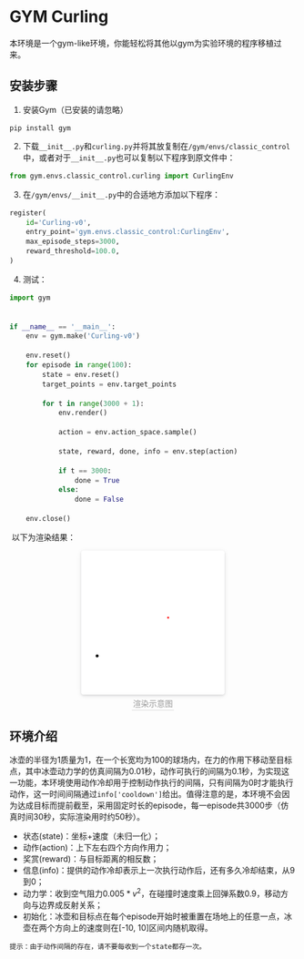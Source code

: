 # GYM Curling

​		本环境是一个gym-like环境，你能轻松将其他以gym为实验环境的程序移植过来。



## 安装步骤

1. 安装Gym（已安装的请忽略）

```
pip install gym
```



2. 下载`__init__.py`和`curling.py`并将其放复制在`/gym/envs/classic_control`中，或者对于`__init__.py`也可以复制以下程序到原文件中：

```python
from gym.envs.classic_control.curling import CurlingEnv
```



3. 在`/gym/envs/__init__.py`中的合适地方添加以下程序：

```python
register(
    id='Curling-v0',
    entry_point='gym.envs.classic_control:CurlingEnv',
    max_episode_steps=3000,
    reward_threshold=100.0,
)
```



4. 测试：

```python
import gym


if __name__ == '__main__':
    env = gym.make('Curling-v0')

    env.reset()
    for episode in range(100):
        state = env.reset()
        target_points = env.target_points

        for t in range(3000 + 1):
            env.render()

            action = env.action_space.sample()

            state, reward, done, info = env.step(action)

            if t == 3000:
                done = True
            else:
                done = False

    env.close()

```

​		以下为渲染结果：

<center>
    <img style="border-radius: 0.3125em;
    box-shadow: 0 2px 4px 0 rgba(34,36,38,.12),0 2px 10px 0 rgba(34,36,38,.08);" 
    src="example.png" width = "50%" alt="fuck typora"/>
    <br>
    <div style="color:orange; border-bottom: 1px solid #d9d9d9;
    display: inline-block;
    color: #999;
    padding: 2px;">
      渲染示意图
  	</div>
</center>

## 环境介绍

​		冰壶的半径为1质量为1，在一个长宽均为100的球场内，在力的作用下移动至目标点，其中冰壶动力学的仿真间隔为0.01秒，动作可执行的间隔为0.1秒，为实现这一功能，本环境使用动作冷却用于控制动作执行的间隔，只有间隔为0时才能执行动作，这一时间间隔通过`info['cooldown']`给出。值得注意的是，本环境不会因为达成目标而提前截至，采用固定时长的episode，每一episode共3000步（仿真时间30秒，实际渲染用时约50秒）。

+ 状态(state)：坐标+速度（未归一化）；
+ 动作(action)：上下左右四个方向作用力；
+ 奖赏(reward)：与目标距离的相反数；
+ 信息(info)：提供的动作冷却表示上一次执行动作后，还有多久冷却结束，从9到0；
+ 动力学：收到空气阻力$0.005*v^2$，在碰撞时速度乘上回弹系数0.9，移动方向与边界成反射关系；
+ 初始化：冰壶和目标点在每个episode开始时被重置在场地上的任意一点，冰壶在两个方向上的速度则在[-10, 10]区间内随机取得。



`提示：由于动作间隔的存在，请不要每收到一个state都存一次。`